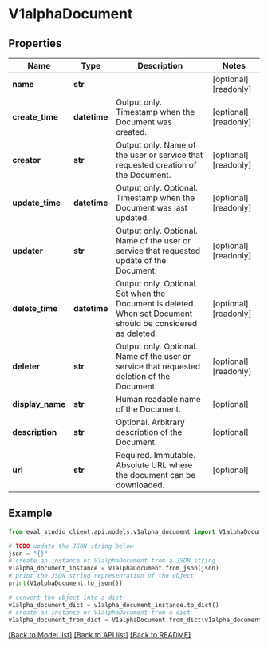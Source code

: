 # V1alphaDocument


## Properties

Name | Type | Description | Notes
------------ | ------------- | ------------- | -------------
**name** | **str** |  | [optional] [readonly] 
**create_time** | **datetime** | Output only. Timestamp when the Document was created. | [optional] [readonly] 
**creator** | **str** | Output only. Name of the user or service that requested creation of the Document. | [optional] [readonly] 
**update_time** | **datetime** | Output only. Optional. Timestamp when the Document was last updated. | [optional] [readonly] 
**updater** | **str** | Output only. Optional. Name of the user or service that requested update of the Document. | [optional] [readonly] 
**delete_time** | **datetime** | Output only. Optional. Set when the Document is deleted. When set Document should be considered as deleted. | [optional] [readonly] 
**deleter** | **str** | Output only. Optional. Name of the user or service that requested deletion of the Document. | [optional] [readonly] 
**display_name** | **str** | Human readable name of the Document. | [optional] 
**description** | **str** | Optional. Arbitrary description of the Document. | [optional] 
**url** | **str** | Required. Immutable. Absolute URL where the document can be downloaded. | [optional] 

## Example

```python
from eval_studio_client.api.models.v1alpha_document import V1alphaDocument

# TODO update the JSON string below
json = "{}"
# create an instance of V1alphaDocument from a JSON string
v1alpha_document_instance = V1alphaDocument.from_json(json)
# print the JSON string representation of the object
print(V1alphaDocument.to_json())

# convert the object into a dict
v1alpha_document_dict = v1alpha_document_instance.to_dict()
# create an instance of V1alphaDocument from a dict
v1alpha_document_from_dict = V1alphaDocument.from_dict(v1alpha_document_dict)
```
[[Back to Model list]](../README.md#documentation-for-models) [[Back to API list]](../README.md#documentation-for-api-endpoints) [[Back to README]](../README.md)


